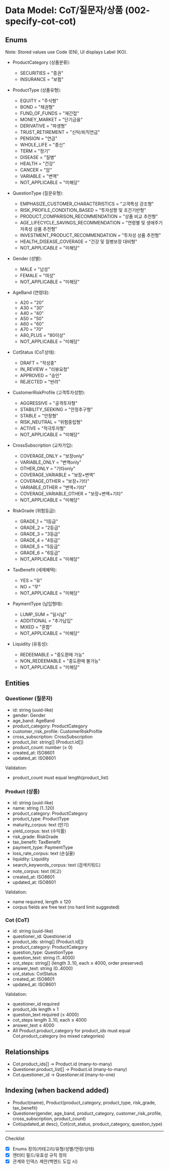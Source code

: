 # Data Model: CoT/질문자/상품 (002-specify-cot-cot)

## Enums
Note: Stored values use Code (EN), UI displays Label (KO).

- ProductCategory (상품분류):
  - SECURITIES = "증권"
  - INSURANCE = "보험"

- ProductType (상품유형):
  - EQUITY = "주식형"
  - BOND = "채권형"
  - FUND_OF_FUNDS = "재간접"
  - MONEY_MARKET = "단기금융"
  - DERIVATIVE = "파생형"
  - TRUST_RETIREMENT = "신탁/퇴직연금"
  - PENSION = "연금"
  - WHOLE_LIFE = "종신"
  - TERM = "정기"
  - DISEASE = "질병"
  - HEALTH = "건강"
  - CANCER = "암"
  - VARIABLE = "변액"
  - NOT_APPLICABLE = "미해당"

- QuestionType (질문유형):
  - EMPHASIZE_CUSTOMER_CHARACTERISTICS = "고객특성 강조형"
  - RISK_PROFILE_CONDITION_BASED = "투자성향 및 조건기반형"
  - PRODUCT_COMPARISON_RECOMMENDATION = "상품 비교 추천형"
  - AGE_LIFECYCLE_SAVINGS_RECOMMENDATION = "연령별 및 생애주기 저축성 상품 추천형"
  - INVESTMENT_PRODUCT_RECOMMENDATION = "투자성 상품 추천형"
  - HEALTH_DISEASE_COVERAGE = "건강 및 질병보장 대비형"
  - NOT_APPLICABLE = "미해당"

- Gender (성별):
  - MALE = "남성"
  - FEMALE = "여성"
  - NOT_APPLICABLE = "미해당"

- AgeBand (연령대):
  - A20 = "20"
  - A30 = "30"
  - A40 = "40"
  - A50 = "50"
  - A60 = "60"
  - A70 = "70"
  - A80_PLUS = "80이상"
  - NOT_APPLICABLE = "미해당"

- CotStatus (CoT상태):
  - DRAFT = "작성중"
  - IN_REVIEW = "리뷰요청"
  - APPROVED = "승인"
  - REJECTED = "반려"

- CustomerRiskProfile (고객투자성향):
  - AGGRESSIVE = "공격투자형"
  - STABILITY_SEEKING = "안정추구형"
  - STABLE = "안정형"
  - RISK_NEUTRAL = "위험중립형"
  - ACTIVE = "적극투자형"
  - NOT_APPLICABLE = "미해당"

- CrossSubscription (교차가입):
  - COVERAGE_ONLY = "보장only"
  - VARIABLE_ONLY = "변액only"
  - OTHER_ONLY = "기타only"
  - COVERAGE_VARIABLE = "보장+변액"
  - COVERAGE_OTHER = "보장+기타"
  - VARIABLE_OTHER = "변액+기타"
  - COVERAGE_VARIABLE_OTHER = "보장+변액+기타"
  - NOT_APPLICABLE = "미해당"

- RiskGrade (위험등급):
  - GRADE_1 = "1등급"
  - GRADE_2 = "2등급"
  - GRADE_3 = "3등급"
  - GRADE_4 = "4등급"
  - GRADE_5 = "5등급"
  - GRADE_6 = "6등급"
  - NOT_APPLICABLE = "미해당"

- TaxBenefit (세제혜택):
  - YES = "유"
  - NO = "무"
  - NOT_APPLICABLE = "미해당"

- PaymentType (납입형태):
  - LUMP_SUM = "일시납"
  - ADDITIONAL = "추가납입"
  - MIXED = "혼합"
  - NOT_APPLICABLE = "미해당"

- Liquidity (유동성):
  - REDEEMABLE = "중도환매 가능"
  - NON_REDEEMABLE = "중도환매 불가능"
  - NOT_APPLICABLE = "미해당"

## Entities

### Questioner (질문자)
- id: string (uuid-like)
- gender: Gender
- age_band: AgeBand
- product_category: ProductCategory
- customer_risk_profile: CustomerRiskProfile
- cross_subscription: CrossSubscription
- product_list: string[] (Product.id[])
- product_count: number (≥ 0)
- created_at: ISO8601
- updated_at: ISO8601

Validation:
- product_count must equal length(product_list)

### Product (상품)
- id: string (uuid-like)
- name: string (1..120)
- product_category: ProductCategory
- product_type: ProductType
- maturity_corpus: text (만기)
- yield_corpus: text (수익률)
- risk_grade: RiskGrade
- tax_benefit: TaxBenefit
- payment_type: PaymentType
- loss_rate_corpus: text (손실율)
- liquidity: Liquidity
- search_keywords_corpus: text (검색키워드)
- note_corpus: text (비고)
- created_at: ISO8601
- updated_at: ISO8601

Validation:
- name required, length ≤ 120
- corpus fields are free text (no hard limit suggested)

### Cot (CoT)
- id: string (uuid-like)
- questioner_id: Questioner.id
- product_ids: string[] (Product.id[])
- product_category: ProductCategory
- question_type: QuestionType
- question_text: string (1..4000)
- cot_steps: string[] (length 3..10, each ≤ 4000, order preserved)
- answer_text: string (0..4000)
- cot_status: CotStatus
- created_at: ISO8601
- updated_at: ISO8601

Validation:
- questioner_id required
- product_ids length ≥ 1
- question_text required (≤ 4000)
- cot_steps length 3..10, each ≤ 4000
- answer_text ≤ 4000
 - All Product.product_category for product_ids must equal Cot.product_category (no mixed categories)

## Relationships
- Cot.product_ids[] → Product.id (many-to-many)
- Questioner.product_list[] → Product.id (many-to-many)
- Cot.questioner_id → Questioner.id (many-to-one)

## Indexing (when backend added)
- Product(name), Product(product_category, product_type, risk_grade, tax_benefit)
- Questioner(gender, age_band, product_category, customer_risk_profile, cross_subscription, product_count)
- Cot(updated_at desc), Cot(cot_status, product_category, question_type)

---

Checklist
- [x] Enums 정의(카테고리/유형/성별/연령/상태)
- [x] 엔터티 필드/유효성 규칙 정의
- [x] 관계와 인덱스 제안(백엔드 도입 시)
